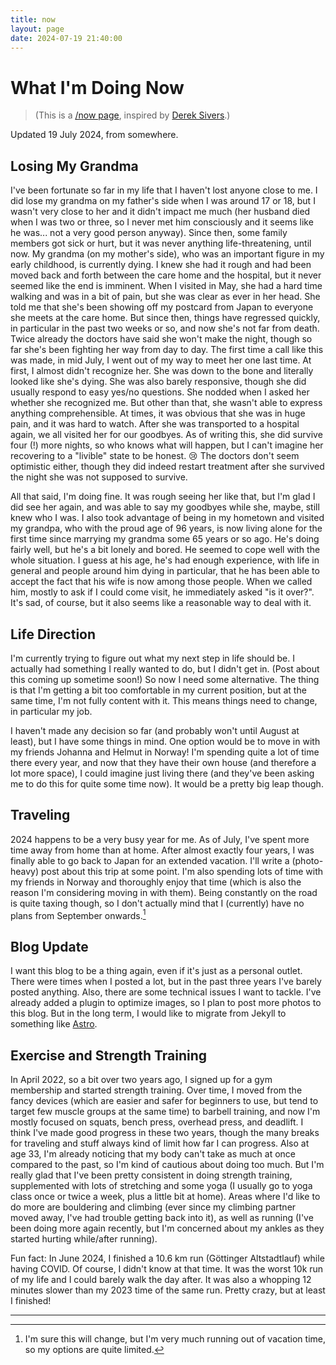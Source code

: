 ```yaml
---
title: now
layout: page
date: 2024-07-19 21:40:00
---
```

# What I'm Doing Now

> (This is a [/now page](https://nownownow.com/about), inspired by [Derek Sivers](https://sive.rs/now2).)

Updated 19 July 2024, from somewhere.

## Losing My Grandma

I've been fortunate so far in my life that I haven't lost anyone close to me. I did lose my grandma on my father's side when I was around 17 or 18, but I wasn't very close to her and it didn't impact me much (her husband died when I was two or three, so I never met him consciously and it seems like he was... not a very good person anyway). Since then, some family members got sick or hurt, but it was never anything life-threatening, until now. My grandma (on my mother's side), who was an important figure in my early childhood, is currently dying. I knew she had it rough and had been moved back and forth between the care home and the hospital, but it never seemed like the end is imminent. When I visited in May, she had a hard time walking and was in a bit of pain, but she was clear as ever in her head. She told me that she's been showing off my postcard from Japan to everyone she meets at the care home. But since then, things have regressed quickly, in particular in the past two weeks or so, and now she's not far from death. Twice already the doctors have said she won't make the night, though so far she's been fighting her way from day to day. The first time a call like this was made, in mid July, I went out of my way to meet her one last time. At first, I almost didn't recognize her. She was down to the bone and literally looked like she's dying. She was also barely responsive, though she did usually respond to easy yes/no questions. She nodded when I asked her whether she recognized me. But other than that, she wasn't able to express anything comprehensible. At times, it was obvious that she was in huge pain, and it was hard to watch. After she was transported to a hospital again, we all visited her for our goodbyes. As of writing this, she did survive four (!) more nights, so who knows what will happen, but I can't imagine her recovering to a "livible" state to be honest. 😢 The doctors don't seem optimistic either, though they did indeed restart treatment after she survived the night she was not supposed to survive.

All that said, I'm doing fine. It was rough seeing her like that, but I'm glad I did see her again, and was able to say my goodbyes while she, maybe, still knew who I was. I also took advantage of being in my hometown and visited my grandpa, who with the proud age of 96 years, is now living alone for the first time since marrying my grandma some 65 years or so ago. He's doing fairly well, but he's a bit lonely and bored. He seemed to cope well with the whole situation. I guess at his age, he's had enough experience, with life in general and people around him dying in particular, that he has been able to accept the fact that his wife is now among those people. When we called him, mostly to ask if I could come visit, he immediately asked "is it over?". It's sad, of course, but it also seems like a reasonable way to deal with it.

## Life Direction

I'm currently trying to figure out what my next step in life should be. I actually had something I really wanted to do, but I didn't get in. (Post about this coming up sometime soon!) So now I need some alternative. The thing is that I'm getting a bit too comfortable in my current position, but at the same time, I'm not fully content with it. This means things need to change, in particular my job.

I haven't made any decision so far (and probably won't until August at least), but I have some things in mind. One option would be to move in with my friends Johanna and Helmut in Norway! I'm spending quite a lot of time there every year, and now that they have their own house (and therefore a lot more space), I could imagine just living there (and they've been asking me to do this for quite some time now). It would be a pretty big leap though.

## Traveling

2024 happens to be a very busy year for me. As of July, I've spent more time away from home than at home. After almost exactly four years, I was finally able to go back to Japan for an extended vacation. I'll write a (photo-heavy) post about this trip at some point. I'm also spending lots of time with my friends in Norway and thoroughly enjoy that time (which is also the reason I'm considering moving in with them). Being constantly on the road is quite taxing though, so I don't actually mind that I (currently) have no plans from September onwards.[^yet]

## Blog Update

I want this blog to be a thing again, even if it's just as a personal outlet. There were times when I posted a lot, but in the past three years I've barely posted anything. Also, there are some technical issues I want to tackle. I've already added a plugin to optimize images, so I plan to post more photos to this blog. But in the long term, I would like to migrate from Jekyll to something like [Astro](https://astro.build).

## Exercise and Strength Training

In April 2022, so a bit over two years ago, I signed up for a gym membership and started strength training. Over time, I moved from the fancy devices (which are easier and safer for beginners to use, but tend to target few muscle groups at the same time) to barbell training, and now I'm mostly focused on squats, bench press, overhead press, and deadlift. I think I've made good progress in these two years, though the many breaks for traveling and stuff always kind of limit how far I can progress. Also at age 33, I'm already noticing that my body can't take as much at once compared to the past, so I'm kind of cautious about doing too much. But I'm really glad that I've been pretty consistent in doing strength training, supplemented with lots of stretching and some yoga (I usually go to yoga class once or twice a week, plus a little bit at home). Areas where I'd like to do more are bouldering and climbing (ever since my climbing partner moved away, I've had trouble getting back into it), as well as running (I've been doing more again recently, but I'm concerned about my ankles as they started hurting while/after running).

Fun fact: In June 2024, I finished a 10.6 km run (Göttinger Altstadtlauf) while having COVID. Of course, I didn't know at that time. It was the worst 10k run of my life and I could barely walk the day after. It was also a whopping 12 minutes slower than my 2023 time of the same run. Pretty crazy, but at least I finished!

---

[^yet]: I'm sure this will change, but I'm very much running out of vacation time, so my options are quite limited.
